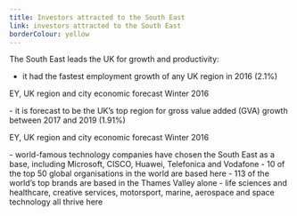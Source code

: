 ```yaml
---
title: Investors attracted to the South East
link: investors attracted to the South East
borderColour: yellow
---
```

The South East leads the UK for growth and productivity: 


- it had the fastest employment growth of any UK region in 2016 (2.1%)  
<div class="region--small-text"><p>EY, UK region and city economic forecast Winter 2016</p></div>
- it is forecast to be the UK’s top region for gross value added (GVA) growth between 2017 and 2019 (1.91%)  
<div class="region--small-text"><p>EY, UK region and city economic forecast Winter 2016</p></div>
- world-famous technology companies have chosen the South East as a base, including Microsoft, CISCO, Huawei, Telefonica and Vodafone
- 10 of the top 50 global organisations in the world are based here - 113 of the world’s top brands are based in the Thames Valley alone
- life sciences and healthcare, creative services, motorsport, marine, aerospace and space technology all thrive here